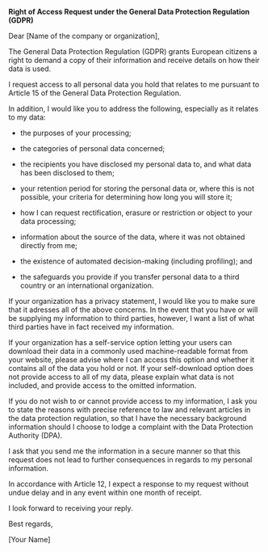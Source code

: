**Right of Access Request under the General Data Protection Regulation (GDPR)**

Dear [Name of the company or organization],

The General Data Protection Regulation (GDPR) grants European citizens a right to demand a copy of their information and receive details on how their data is used.

I request access to all personal data you hold that relates to me pursuant to Article 15 of the General Data Protection Regulation.

In addition, I would like you to address the following, especially as it relates to my data:

- the purposes of your processing;

- the categories of personal data concerned;

- the recipients you have disclosed my personal data to, and what data has been disclosed to them;

- your retention period for storing the personal data or, where this is not possible, your criteria for determining how long you will store it;

- how I can request rectification, erasure or restriction or object to your data processing;

- information about the source of the data, where it was not obtained directly from me;

- the existence of automated decision-making (including profiling); and

- the safeguards you provide if you transfer personal data to a third country or an international organization.

If your organization has a privacy statement, I would like you to make sure that it adresses all of the above concerns. In the event that you have or will be supplying my information to third parties, however, I want a list of what third parties have in fact received my information.

If your organization has a self-service option letting your users can download their data in a commonly used machine-readable format from your website, please advise where I can access this option and whether it contains all of the data you hold or not. If your self-download option does not provide access to all of my data, please explain what data is not included, and provide access to the omitted information.

If you do not wish to or cannot provide access to my information, I ask you to state the reasons with precise reference to law and relevant articles in the data protection regulation, so that I have the necessary background information should I choose to lodge a complaint with the Data Protection Authority (DPA).

I ask that you send me the information in a secure manner so that this request does not lead to further consequences in regards to my personal information.

In accordance with Article 12, I expect a response to my request without undue delay and in any event within one month of receipt.

I look forward to receiving your reply.

Best regards,

[Your Name]
